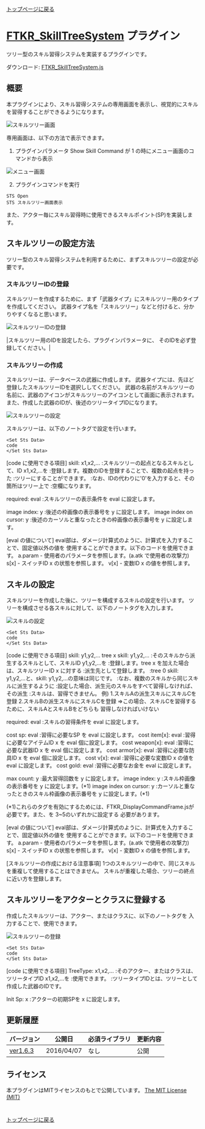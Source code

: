 [トップページに戻る](README.ja.md)

# [FTKR_SkillTreeSystem](FTKR_SkillTreeSystem.js) プラグイン

ツリー型のスキル習得システムを実装するプラグインです。

ダウンロード: [FTKR_SkillTreeSystem.js](https://raw.githubusercontent.com/futokoro/RPGMaker/master/FTKR_SkillTreeSystem.js)

## 概要

本プラグインにより、スキル習得システムの専用画面を表示し、視覚的にスキルを習得することができるようになります。

![スキルツリー画面](image/FTKR_SkillTreeSystem_n01_001.png)

専用画面は、以下の方法で表示できます。

1. プラグインパラメータ Show Skill Command が 1 の時にメニュー画面のコマンドから表示

![メニュー画面](image/FTKR_SkillTreeSystem_n01_002.png)

2. プラグインコマンドを実行
```
STS Open
STS スキルツリー画面表示
```

また、アクター毎にスキル習得時に使用できるスキルポイント(SP)を実装します。

## スキルツリーの設定方法

ツリー型のスキル習得システムを利用するために、まずスキルツリーの設定が必要です。

### スキルツリーIDの登録

スキルツリーを作成するために、まず「武器タイプ」にスキルツリー用のタイプを作成してください。
武器タイプ名を「スキルツリー」などと付けると、分かりやすくなると思います。

![スキルツリーIDの登録](image/FTKR_SkillTreeSystem_n02_001.png)

|スキルツリー用のIDを設定したら、プラグインパラメータ<Skill Tree Id>に、
そのIDを必ず登録してください。|

### スキルツリーの作成

スキルツリーは、データベースの武器に作成します。
武器タイプには、先ほど登録したスキルツリーIDを選択ししてください。
武器の名前がスキルツリーの名前に、武器のアイコンがスキルツリーのアイコンとして画面に表示されます。
また、作成した武器のIDが、後述のツリータイプIDになります。

![スキルツリーの設定](image/FTKR_SkillTreeSystem_n02_002.png)

スキルツリーは、以下のノートタグで設定を行います。

```
<Set Sts Data>
code
</Set Sts Data>
```

[code に使用できる項目]
skill: x1,x2,...
   :スキルツリーの起点となるスキルとして、ID x1,x2,...を
   :登録します。複数のIDを登録することで、複数の起点を持った
   :ツリーにすることができます。
   :なお、IDの代わりに'0'を入力すると、その箇所はツリー上で
   :空欄になります。

required: eval
   :スキルツリーの表示条件を eval に設定します。

image index: y
   :後述の枠画像の表示番号を y に設定します。
image index on cursor: y
   :後述のカーソルと重なったときの枠画像の表示番号を y に設定します。

[eval の値について]
eval部は、ダメージ計算式のように、計算式を入力することで、固定値以外の値を
使用することができます。以下のコードを使用できます。
 a.param - 使用者のパラメータを参照します。(a.atk で使用者の攻撃力)
 s[x]    - スイッチID x の状態を参照します。
 v[x]    - 変数ID x の値を参照します。

## スキルの設定

スキルツリーを作成した後に、ツリーを構成するスキルの設定を行います。
ツリーを構成させる各スキルに対して、以下のノートタグを入力します。

![スキルの設定](image/FTKR_SkillTreeSystem_n02_003.png)

```
<Set Sts Data>
code
</Set Sts Data>
```

[code に使用できる項目]
skill: y1,y2,...
tree x skill: y1,y2,...
   :そのスキルから派生するスキルとして、スキルID y1,y2,...を
   :登録します。tree x を加えた場合は、スキルツリーID x に対する
   :派生先として登録します。
   :tree 0 skill: y1,y2,...と、skill: y1,y2,...の意味は同じです。
   :なお、複数のスキルから同じスキルに派生するように
   :設定した場合、派生元のスキルをすべて習得しなければ、その派生
   :スキルは、習得できません。
例)
1.スキルAの派生スキルにスキルCを登録
2.スキルBの派生スキルにスキルCを登録
⇒この場合、スキルCを習得するために、スキルAとスキルBをどちらも
  習得しなければいけない

required: eval
   :スキルの習得条件を eval に設定します。

cost sp: eval
   :習得に必要なSP を eval に設定します。
cost item[x]: eval
   :習得に必要なアイテムID x を eval 個に設定します。
cost weapon[x]: eval
   :習得に必要な武器ID x を eval 個に設定します。
cost armor[x]: eval
   :習得に必要な防具ID x を eval 個に設定します。
cost v[x]: eval
   :習得に必要な変数ID x の値を eval に設定します。
cost gold: eval
   :習得に必要なお金を eval に設定します。

max count: y
   :最大習得回数を y に設定します。
image index: y
   :スキル枠画像の表示番号を y に設定します。(*1)
image index on cursor: y
   :カーソルと重なったときのスキル枠画像の表示番号を y に設定します。(*1)

(*1)これらのタグを有効にするためには、FTKR_DisplayCommandFrame.jsが
    必要です。また、<Skill Frame Type>を 3~5のいずれかに設定する
    必要があります。


[eval の値について]
eval部は、ダメージ計算式のように、計算式を入力することで、固定値以外の値を
使用することができます。以下のコードを使用できます。
 a.param - 使用者のパラメータを参照します。(a.atk で使用者の攻撃力)
 s[x]    - スイッチID x の状態を参照します。
 v[x]    - 変数ID x の値を参照します。


[スキルツリーの作成における注意事項]
1つのスキルツリーの中で、同じスキルを重複して使用することはできません。
スキルが重複した場合、ツリーの終点に近い方を登録します。


## スキルツリーをアクターとクラスに登録する

作成したスキルツリーは、アクター、またはクラスに、以下のノートタグを
入力することで、使用できます。

![スキルツリーの登録](image/FTKR_SkillTreeSystem_n02_004.png)

```
<Set Sts Data>
code
</Set Sts Data>
```

[code に使用できる項目]
TreeType: x1,x2,...
   :そのアクター、またはクラスは、ツリータイプID x1,x2,...を
   :使用できます。
   :ツリータイプIDとは、ツリーとして作成した武器のIDです。

Init Sp: x
   :アクターの初期SPを x に設定します。


## 更新履歴

| バージョン | 公開日 | 必須ライブラリ | 更新内容 |
| --- | --- | --- | --- |
| [ver1.6.3](FTKR_SkillTreeSystem.js) | 2016/04/07 | なし | 公開 |


## ライセンス

本プラグインはMITライセンスのもとで公開しています。
[The MIT License (MIT)](https://opensource.org/licenses/mit-license.php)


#
[トップページに戻る](README.ja.md)
